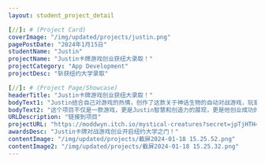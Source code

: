 ```yaml
---
layout: student_project_detail

[//]: # (Project Card)
coverImage: "/img/updated/projects/justin.png"
pagePostDate: "2024年1月15日"
studentName: "Justin"
projectName: "Justin卡牌游戏创业获纽大录取！"
projectCategory: "App Development"
projectDesc: "斩获纽约大学录取"

[//]: # (Project Page/Showcase)
headerTitle: "Justin卡牌游戏创业获纽大录取！"
bodyText1: "Justin结合自己对游戏的热情，创作了这款关于神话生物的自动对战游戏，玩家将指挥代表着不同神话生物的小兵进行战斗。这不仅是一场策略与智慧的较量，更是一次神话世界的探险。"
bodyText2: "这个项目不仅是一款游戏，更是Justin智慧和创造力的展现，更是他创业成功的体现。他的成功不仅为自己赢得了名校纽约大学的青睐，也为Coding Mind的其他学员树立了榜样。"
URLDescription: "链接到项目"
projectURL: "https://moddwyn.itch.io/mystical-creatures?secret=jpTjHTH4EiBtuqmVUwgq5sCjAw/"
awardsDesc: "Justin卡牌对战游戏创业开启纽约大学之门！"
contentImage: "/img/updated/projects/截屏2024-01-18 15.25.52.png"
contentImage2: "/img/updated/projects/截屏2024-01-18 15.25.32.png"
---
```

